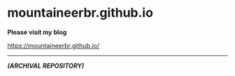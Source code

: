 # mountaineerbr.github.io

__Please visit my blog__

https://mountaineerbr.github.io/


---

***(ARCHIVAL REPOSITORY)***

